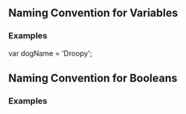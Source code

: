 
##  Naming Convention for Variables

### Examples
var dogName = 'Droopy';

## Naming Convention for Booleans

### Examples
